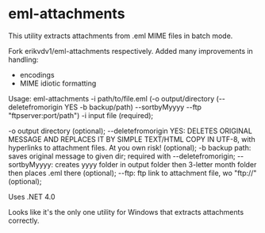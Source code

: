# eml-attachments

This utility extracts attachments from .eml MIME files in batch mode.

Fork erikvdv1/eml-attachments respectively.
Added many improvements in handling:
- encodings 
- MIME idiotic formatting


Usage: 
eml-attachments -i path/to/file.eml (-o output/directory (--deletefromorigin YES -b backup/path) --sortbyMyyyy --ftp "ftpserver:port/path")
-i input file (required);

-o output directory (optional);
--deletefromorigin YES: DELETES ORIGINAL MESSAGE AND REPLACES IT BY SIMPLE TEXT/HTML COPY IN UTF-8, with hyperlinks to attachment files. At you own risk! (optional);
-b backup path: saves original message to given dir; required with --deletefromorigin;
--sortbyMyyyy: creates yyyy folder in output folder then 3-letter month folder then places .eml there (optional);
--ftp: ftp link to attachment file, wo "ftp://" (optional);




Uses .NET 4.0

Looks like it's the only one utility for Windows that extracts attachments correctly.
